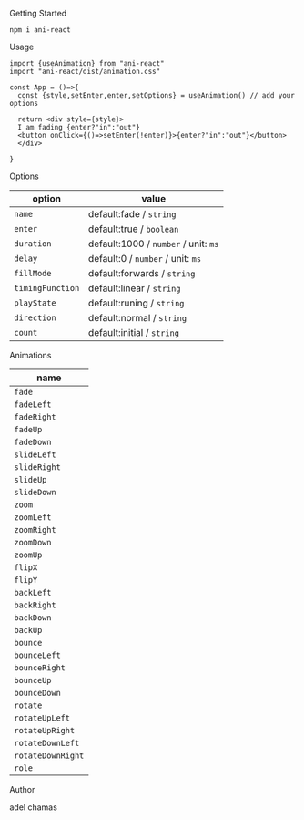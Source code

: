 Getting Started

```
npm i ani-react
```

Usage

```
import {useAnimation} from "ani-react"
import "ani-react/dist/animation.css"

const App = ()=>{
  const {style,setEnter,enter,setOptions} = useAnimation() // add your options

  return <div style={style}>
  I am fading {enter?"in":"out"}
  <button onClick={()=>setEnter(!enter)}>{enter?"in":"out"}</button>
  </div>

}
```

Options

| option           | value                                |
| ---------------- | ------------------------------------ |
| `name`           | default:fade / `string`              |
| `enter`          | default:true / `boolean`             |
| `duration`       | default:1000 / `number` / unit: `ms` |
| `delay`          | default:0 / `number` / unit: `ms`    |
| `fillMode`       | default:forwards / `string`          |
| `timingFunction` | default:linear / `string`            |
| `playState`      | default:runing / `string`            |
| `direction`      | default:normal / `string`            |
| `count`          | default:initial / `string`           |

Animations

| name              |
| ----------------- |
| `fade`            |
| `fadeLeft`        |
| `fadeRight`       |
| `fadeUp`          |
| `fadeDown`        |
| `slideLeft`       |
| `slideRight`      |
| `slideUp`         |
| `slideDown`       |
| `zoom`            |
| `zoomLeft`        |
| `zoomRight`       |
| `zoomDown`        |
| `zoomUp`          |
| `flipX`           |
| `flipY`           |
| `backLeft`        |
| `backRight`       |
| `backDown`        |
| `backUp`          |
| `bounce`          |
| `bounceLeft`      |
| `bounceRight`     |
| `bounceUp`        |
| `bounceDown`      |
| `rotate`          |
| `rotateUpLeft`    |
| `rotateUpRight`   |
| `rotateDownLeft`  |
| `rotateDownRight` |
| `role`            |

Author

adel chamas
